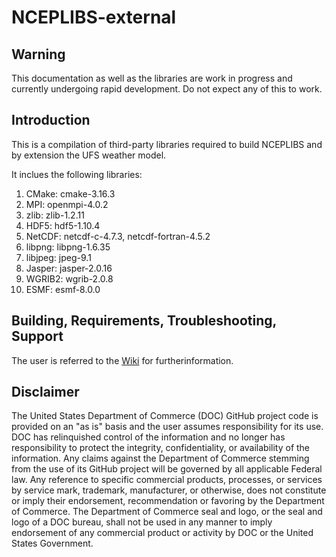 # NCEPLIBS-external

## Warning

This documentation as well as the libraries are work in progress and currently undergoing rapid development. Do not expect any of this to work.

## Introduction

This is a compilation of third-party libraries required to build NCEPLIBS and by extension the UFS weather model. 

It inclues the following libraries:

1. CMake: cmake-3.16.3
2. MPI: openmpi-4.0.2
3. zlib: zlib-1.2.11
4. HDF5: hdf5-1.10.4
5. NetCDF: netcdf-c-4.7.3, netcdf-fortran-4.5.2
6. libpng: libpng-1.6.35
7. libjpeg: jpeg-9.1
8. Jasper: jasper-2.0.16
9. WGRIB2: wgrib-2.0.8
10. ESMF: esmf-8.0.0


## Building, Requirements, Troubleshooting, Support

The user is referred to the [Wiki](https://github.com/NOAA-EMC/NCEPLIBS-external/wiki) for furtherinformation. 

## Disclaimer

The United States Department of Commerce (DOC) GitHub project code is provided on an "as is" basis and the user assumes responsibility for its use. DOC has relinquished control of the information and no longer has responsibility to protect the integrity, confidentiality, or availability of the information. Any claims against the Department of Commerce stemming from the use of its GitHub project will be governed by all applicable Federal law. Any reference to specific commercial products, processes, or services by service mark, trademark, manufacturer, or otherwise, does not constitute or imply their endorsement, recommendation or favoring by the Department of Commerce. The Department of Commerce seal and logo, or the seal and logo of a DOC bureau, shall not be used in any manner to imply endorsement of any commercial product or activity by DOC or the United States Government.

